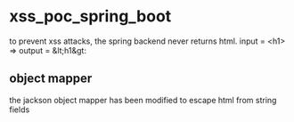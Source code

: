 # xss_poc_spring_boot
to prevent xss attacks, the spring backend never returns html. input = &lt;h1> => output = &amp;lt;h1&amp;gt:

## object mapper
the jackson object mapper has been modified to escape html from string fields
